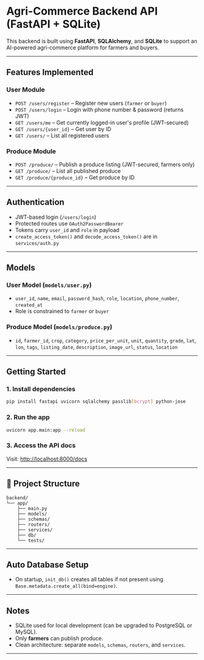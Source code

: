 # Agri-Commerce Backend API (FastAPI + SQLite)

This backend is built using **FastAPI**, **SQLAlchemy**, and **SQLite** to support an AI-powered agri-commerce platform for farmers and buyers.

---

## Features Implemented

### User Module
- `POST /users/register` – Register new users (`farmer` or `buyer`)
- `POST /users/login` – Login with phone number & password (returns JWT)
- `GET /users/me` – Get currently logged-in user's profile (JWT-secured)
- `GET /users/{user_id}` – Get user by ID
- `GET /users/` – List all registered users

### Produce Module
- `POST /produce/` – Publish a produce listing (JWT-secured, farmers only)
- `GET /produce/` – List all published produce
- `GET /produce/{produce_id}` – Get produce by ID

---

## Authentication

- JWT-based login (`/users/login`)
- Protected routes use `OAuth2PasswordBearer`
- Tokens carry `user_id` and `role` in payload
- `create_access_token()` and `decode_access_token()` are in `services/auth.py`

---

## Models

### User Model (`models/user.py`)
- `user_id`, `name`, `email`, `password_hash`, `role`, `location`, `phone_number`, `created_at`
- Role is constrained to `farmer` or `buyer`

### Produce Model (`models/produce.py`)
- `id`, `farmer_id`, `crop`, `category`, `price_per_unit`, `unit`, `quantity`, `grade`, `lat`, `lon`, `tags`, `listing_date`, `description`, `image_url`, `status`, `location`

---

## Getting Started

### 1. Install dependencies
```bash
pip install fastapi uvicorn sqlalchemy passlib[bcrypt] python-jose
```

### 2. Run the app
```bash
uvicorn app.main:app --reload
```

### 3. Access the API docs
Visit: [http://localhost:8000/docs](http://localhost:8000/docs)

---

## 🧱 Project Structure
```
backend/
└── app/
    ├── main.py
    ├── models/
    ├── schemas/
    ├── routers/
    ├── services/
    ├── db/
    └── tests/
```

---

## Auto Database Setup
- On startup, `init_db()` creates all tables if not present using `Base.metadata.create_all(bind=engine)`.

---

## Notes
- SQLite used for local development (can be upgraded to PostgreSQL or MySQL).
- Only **farmers** can publish produce.
- Clean architecture: separate `models`, `schemas`, `routers`, and `services`.

---